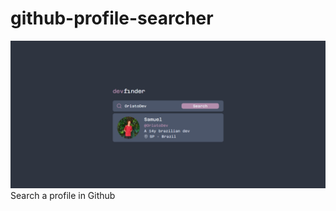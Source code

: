 # github-profile-searcher
<img src="https://github.com/OrlatoDev/devfinder/blob/main/banner.png"></img>
Search a profile in Github

